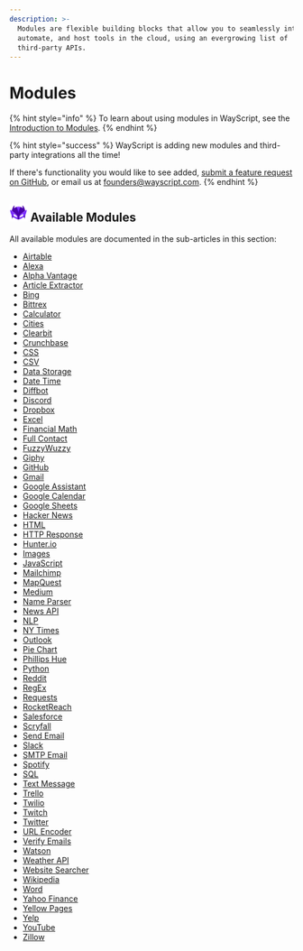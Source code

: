 ```yaml
---
description: >-
  Modules are flexible building blocks that allow you to seamlessly integrate,
  automate, and host tools in the cloud, using an evergrowing list of
  third-party APIs.
---
```


# Modules

{% hint style="info" %}
To learn about using modules in WayScript, see the [Introduction to Modules](../../getting_started/modules.md).
{% endhint %}

{% hint style="success" %}
WayScript is adding new modules and third-party integrations all the time!

If there's functionality you would like to see added, [submit a feature request on GitHub](https://github.com/wayscript/feedback), or email us at founders@wayscript.com.
{% endhint %}

## ![](../../.gitbook/assets/wayscript_32x32.png) Available Modules

All available modules are documented in the sub-articles in this section:

* [Airtable](airtable.md)
* [Alexa](alexa.md)
* [Alpha Vantage](alpha-vantage.md)
* [Article Extractor](article-extractor.md)
* [Bing](bing.md)
* [Bittrex](bittrex.md)
* [Calculator](calculator.md)
* [Cities](cities.md)
* [Clearbit](clearbit.md)
* [Crunchbase](crunchbase.md)
* [CSS](css.md)
* [CSV](csv.md)
* [Data Storage](data-storage.md)
* [Date Time](date-time.md)
* [Diffbot](diffbot.md)
* [Discord](discord.md)
* [Dropbox](dropbox.md)
* [Excel](excel.md)
* [Financial Math](financial-math.md)
* [Full Contact](full-contact.md)
* [FuzzyWuzzy](fuzzywuzzy.md)
* [Giphy](giphy.md)
* [GitHub](github.md)
* [Gmail](gmail.md)
* [Google Assistant](google-assistant.md)
* [Google Calendar](google-calendar.md)
* [Google Sheets](google-sheets.md)
* [Hacker News](hackernews.md)
* [HTML](html.md)
* [HTTP Response](http-response.md)
* [Hunter.io](hunter.io.md)
* [Images](images.md)
* [JavaScript](javascript.md)
* [Mailchimp](mailchimp.md)
* [MapQuest](mapquest.md)
* [Medium](medium.md)
* [Name Parser](name-parser.md)
* [News API](news-api.md)
* [NLP](nlp.md)
* [NY Times](ny-times.md)
* [Outlook](outlook.md)
* [Pie Chart](pie-chart.md)
* [Phillips Hue](phillips-hue.md)
* [Python](python/)
* [Reddit](reddit.md)
* [RegEx](regex.md)
* [Requests](requests.md)
* [RocketReach](rocketreach.md)
* [Salesforce](salesforce.md)
* [Scryfall](scryfall.md)
* [Send Email](send-email.md)
* [Slack](slack.md)
* [SMTP Email](smtp-email.md)
* [Spotify](spotify.md)
* [SQL](sql.md)
* [Text Message](text-message.md)
* [Trello](trello.md)
* [Twilio](twilio.md)
* [Twitch](twitch.md)
* [Twitter](twitter.md)
* [URL Encoder](url-encoder.md)
* [Verify Emails](verify-emails.md)
* [Watson](watson.md)
* [Weather API](weather-api.md)
* [Website Searcher](website-searcher.md)
* [Wikipedia](wikipedia.md)
* [Word](word.md)
* [Yahoo Finance](yahoo-finance.md)
* [Yellow Pages](yellow-pages.md)
* [Yelp](yelp.md)
* [YouTube](youtube.md)
* [Zillow](zillow.md)


